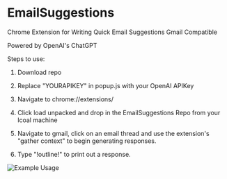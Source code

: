 # EmailSuggestions

Chrome Extension for Writing Quick Email Suggestions
Gmail Compatible

Powered by OpenAI's ChatGPT

Steps to use:

1. Download repo

2. Replace "YOURAPIKEY" in popup.js with your OpenAI APIKey

3. Navigate to chrome://extensions/

4. Click load unpacked and drop in the EmailSuggestions Repo from your lcoal machine

5. Navigate to gmail, click on an email thread and use the extension's "gather context" to begin generating responses.

6. Type "!outline!" to print out a response.

![Example Usage](https://github.com/user-attachments/assets/488c82b5-7652-43db-a235-27bfa3ac6eee)
